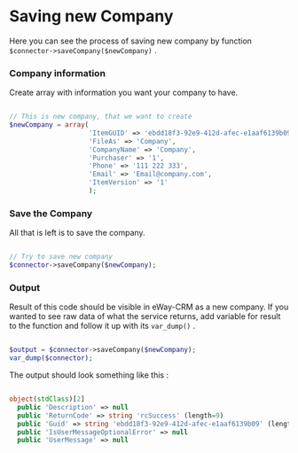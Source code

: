 # Saving new Company
Here you can see the process of saving new company by function `$connector->saveCompany($newCompany)` .


### Company information
Create array with information you want your company to have.
```php

// This is new company, that we want to create
$newCompany = array(
                    'ItemGUID' => 'ebdd18f3-92e9-412d-afec-e1aaf6139b09',
                    'FileAs' => 'Company', 
                    'CompanyName' => 'Company',
                    'Purchaser' => '1',
                    'Phone' => '111 222 333',
                    'Email' => 'Email@company.com',
                    'ItemVersion' => '1'
                    );

```

### Save the Company
All that is left is to save the company.
```php

// Try to save new company
$connector->saveCompany($newCompany);

```

### Output
Result of this code should be visible in eWay-CRM as a new company. If you wanted to see raw data of what the service returns, add variable for result to the function and follow it up with its `var_dump()` .
```php

$output = $connector->saveCompany($newCompany);
var_dump($connector);

```
The output should look something like this :
```php

object(stdClass)[2]
  public 'Description' => null
  public 'ReturnCode' => string 'rcSuccess' (length=9)
  public 'Guid' => string 'ebdd18f3-92e9-412d-afec-e1aaf6139b09' (length=36)
  public 'IsUserMessageOptionalError' => null
  public 'UserMessage' => null

```

